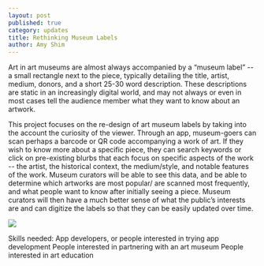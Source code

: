 ```yaml
---
layout: post
published: true
category: updates
title: Rethinking Museum Labels
author: Amy Shim
---
```

Art in art museums are almost always accompanied by a “museum label” -- a small rectangle next to the piece, typically detailing the title, artist, medium, donors, and a short 25-30 word description. These descriptions are static in an increasingly digital world, and may not always or even in most cases tell the audience member what they want to know about an artwork.

This project focuses on the re-design of art museum labels by taking into the account the curiosity of the viewer. Through an app, museum-goers can scan perhaps a barcode or QR code accompanying a work of art. If they wish to know more about a specific piece, they can search keywords or click on pre-existing blurbs that each focus on specific aspects of the work -- the artist, the historical context, the medium/style, and notable features of the work. Museum curators will be able to see this data, and be able to determine which artworks are most popular/ are scanned most frequently, and what people want to know after initially seeing a piece. Museum curators will then have a much better sense of what the public’s interests are and can digitize the labels so that they can be easily updated over time.

![]({{site.baseurl}}/https://visionectnew.vnct.xyz/wp-content/uploads/2017/02/Amlabel_electronic-paper-museum-label-by-Visionect-1024x684.png)

Skills needed:
App developers, or people interested in trying app development
People interested in partnering with an art museum
People interested in art education


